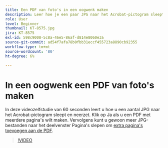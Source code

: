 ```yaml
---
title: Een PDF van foto's in een oogwenk maken
description: Leer hoe je een paar JPG naar het Acrobat-pictogram sleept om een PDF te maken
role: User
level: Beginner
thumbnail: KT-8575.jpg
jira: KT-8575
exl-id: 598c9008-5c8a-46e5-86af-d814e8060e3a
source-git-commit: ad54f7afa78b0fbb31eccf455723a8890cb92355
workflow-type: tm+mt
source-wordcount: '80'
ht-degree: 6%

---
```


# In een oogwenk een PDF van foto&#39;s maken

In deze videozelfstudie van 60 seconden leert u hoe u een aantal JPG naar het Acrobat-pictogram sleept en neerzet. Klik op Ja als u een PDF met meerdere pagina&#39;s wilt maken. Vervolgens kunt u gewoon meer JPG-bestanden naar het deelvenster Pagina&#39;s slepen om [extra pagina&#39;s toevoegen aan de PDF](https://www.adobe.com/nl/acrobat/online/add-pages-to-pdf.html).

>[!VIDEO](https://video.tv.adobe.com/v/336365?quality=12&learn=on&hidetitle=true)
